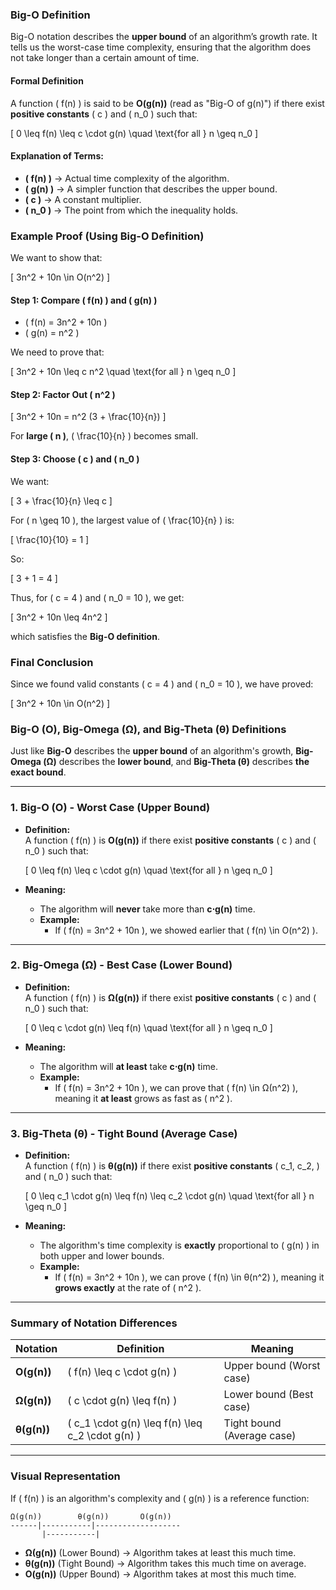 ### **Big-O Definition**  
Big-O notation describes the **upper bound** of an algorithm’s growth rate. It tells us the worst-case time complexity, ensuring that the algorithm does not take longer than a certain amount of time.  

#### **Formal Definition**  
A function \( f(n) \) is said to be **O(g(n))** (read as "Big-O of g(n)") if there exist **positive constants** \( c \) and \( n_0 \) such that:

\[
0 \leq f(n) \leq c \cdot g(n) \quad \text{for all } n \geq n_0
\]

#### **Explanation of Terms:**
- **\( f(n) \)** → Actual time complexity of the algorithm.
- **\( g(n) \)** → A simpler function that describes the upper bound.
- **\( c \)** → A constant multiplier.
- **\( n_0 \)** → The point from which the inequality holds.

### **Example Proof (Using Big-O Definition)**  
We want to show that:

\[
3n^2 + 10n \in O(n^2)
\]

#### **Step 1: Compare \( f(n) \) and \( g(n) \)**
- \( f(n) = 3n^2 + 10n \)  
- \( g(n) = n^2 \)  

We need to prove that:

\[
3n^2 + 10n \leq c n^2  \quad \text{for all } n \geq n_0
\]

#### **Step 2: Factor Out \( n^2 \)**
\[
3n^2 + 10n = n^2 (3 + \frac{10}{n})
\]

For **large \( n \)**, \( \frac{10}{n} \) becomes small.

#### **Step 3: Choose \( c \) and \( n_0 \)**
We want:

\[
3 + \frac{10}{n} \leq c
\]

For \( n \geq 10 \), the largest value of \( \frac{10}{n} \) is:

\[
\frac{10}{10} = 1
\]

So:

\[
3 + 1 = 4
\]

Thus, for \( c = 4 \) and \( n_0 = 10 \), we get:

\[
3n^2 + 10n \leq 4n^2
\]

which satisfies the **Big-O definition**.

### **Final Conclusion**
Since we found valid constants \( c = 4 \) and \( n_0 = 10 \), we have proved:

\[
3n^2 + 10n \in O(n^2)
\]


### **Big-O (O), Big-Omega (Ω), and Big-Theta (θ) Definitions**  

Just like **Big-O** describes the **upper bound** of an algorithm's growth, **Big-Omega (Ω)** describes the **lower bound**, and **Big-Theta (θ)** describes **the exact bound**.

---

### **1. Big-O (O) - Worst Case (Upper Bound)**
- **Definition:**  
  A function \( f(n) \) is **O(g(n))** if there exist **positive constants** \( c \) and \( n_0 \) such that:

  \[
  0 \leq f(n) \leq c \cdot g(n) \quad \text{for all } n \geq n_0
  \]

- **Meaning:**  
  - The algorithm will **never** take more than **c⋅g(n)** time.
  - **Example:**  
    - If \( f(n) = 3n^2 + 10n \), we showed earlier that \( f(n) \in O(n^2) \).

---

### **2. Big-Omega (Ω) - Best Case (Lower Bound)**
- **Definition:**  
  A function \( f(n) \) is **Ω(g(n))** if there exist **positive constants** \( c \) and \( n_0 \) such that:

  \[
  0 \leq c \cdot g(n) \leq f(n) \quad \text{for all } n \geq n_0
  \]

- **Meaning:**  
  - The algorithm will **at least** take **c⋅g(n)** time.
  - **Example:**  
    - If \( f(n) = 3n^2 + 10n \), we can prove that \( f(n) \in Ω(n^2) \), meaning it **at least** grows as fast as \( n^2 \).

---

### **3. Big-Theta (θ) - Tight Bound (Average Case)**
- **Definition:**  
  A function \( f(n) \) is **θ(g(n))** if there exist **positive constants** \( c_1, c_2, \) and \( n_0 \) such that:

  \[
  0 \leq c_1 \cdot g(n) \leq f(n) \leq c_2 \cdot g(n) \quad \text{for all } n \geq n_0
  \]

- **Meaning:**  
  - The algorithm's time complexity is **exactly** proportional to \( g(n) \) in both upper and lower bounds.
  - **Example:**  
    - If \( f(n) = 3n^2 + 10n \), we can prove \( f(n) \in θ(n^2) \), meaning it **grows exactly** at the rate of \( n^2 \).

---

### **Summary of Notation Differences**
| Notation  | Definition  | Meaning |
|-----------|------------|---------|
| **O(g(n))**  | \( f(n) \leq c \cdot g(n) \) | Upper bound (Worst case) |
| **Ω(g(n))** | \( c \cdot g(n) \leq f(n) \) | Lower bound (Best case) |
| **θ(g(n))** | \( c_1 \cdot g(n) \leq f(n) \leq c_2 \cdot g(n) \) | Tight bound (Average case) |

---

### **Visual Representation**
If \( f(n) \) is an algorithm's complexity and \( g(n) \) is a reference function:

```
Ω(g(n))        θ(g(n))       O(g(n))
------|-----------|-------------------
       |-----------|
```
- **Ω(g(n))** (Lower Bound) → Algorithm takes at least this much time.
- **θ(g(n))** (Tight Bound) → Algorithm takes this much time on average.
- **O(g(n))** (Upper Bound) → Algorithm takes at most this much time.